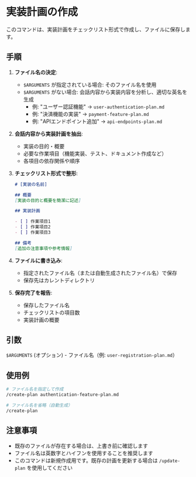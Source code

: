 # 実装計画の作成

このコマンドは、実装計画をチェックリスト形式で作成し、ファイルに保存します。

## 手順

1. **ファイル名の決定**:
   - `$ARGUMENTS` が指定されている場合: そのファイル名を使用
   - `$ARGUMENTS` がない場合: 会話内容から実装内容を分析し、適切な英名を生成
     - 例: "ユーザー認証機能" → `user-authentication-plan.md`
     - 例: "決済機能の実装" → `payment-feature-plan.md`
     - 例: "APIエンドポイント追加" → `api-endpoints-plan.md`

2. **会話内容から実装計画を抽出**:
   - 実装の目的・概要
   - 必要な作業項目（機能実装、テスト、ドキュメント作成など）
   - 各項目の依存関係や順序

3. **チェックリスト形式で整形**:
   ```markdown
   # [実装の名前]

   ## 概要
   [実装の目的と概要を簡潔に記述]

   ## 実装計画

   - [ ] 作業項目1
   - [ ] 作業項目2
   - [ ] 作業項目3

   ## 備考
   [追加の注意事項や参考情報]
   ```

4. **ファイルに書き込み**:
   - 指定されたファイル名（または自動生成されたファイル名）で保存
   - 保存先はカレントディレクトリ

5. **保存完了を報告**:
   - 保存したファイル名
   - チェックリストの項目数
   - 実装計画の概要

## 引数

`$ARGUMENTS` (オプション) - ファイル名（例: `user-registration-plan.md`）

## 使用例

```bash
# ファイル名を指定して作成
/create-plan authentication-feature-plan.md

# ファイル名を省略（自動生成）
/create-plan
```

## 注意事項

- 既存のファイルが存在する場合は、上書き前に確認します
- ファイル名は英数字とハイフンを使用することを推奨します
- このコマンドは新規作成用です。既存の計画を更新する場合は `/update-plan` を使用してください
